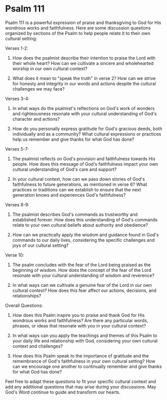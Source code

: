 # Psalm 111

Psalm 111 is a powerful expression of praise and thanksgiving to God for His wondrous works and faithfulness. Here are some discussion questions organized by sections of the Psalm to help people relate it to their own cultural setting:

Verses 1-2:

1. How does the psalmist describe their intention to praise the Lord with their whole heart? How can we cultivate a sincere and wholehearted worship in our own cultural context?

2. What does it mean to "speak the truth" in verse 2? How can we strive for honesty and integrity in our words and actions despite the cultural challenges we may face?

Verses 3-4:

1. In what ways do the psalmist's reflections on God's work of wonders and righteousness resonate with your cultural understanding of God's character and actions?

2. How do you personally express gratitude for God's gracious deeds, both individually and as a community? What cultural expressions or practices help us remember and give thanks for what God has done?

Verses 5-7:

1. The psalmist reflects on God's provision and faithfulness towards His people. How does this message of God's faithfulness impact your own cultural understanding of God's care and support?

2. In your cultural context, how can we pass down stories of God's faithfulness to future generations, as mentioned in verse 6? What practices or traditions can we establish to ensure that the next generation knows and experiences God's faithfulness?

Verses 8-9:

1. The psalmist describes God's commands as trustworthy and established forever. How does this understanding of God's commands relate to your own cultural beliefs about authority and obedience?

2. How can we practically apply the wisdom and guidance found in God's commands to our daily lives, considering the specific challenges and joys of our cultural setting?

Verse 10:

1. The psalm concludes with the fear of the Lord being praised as the beginning of wisdom. How does the concept of the fear of the Lord resonate with your cultural understanding of wisdom and reverence?

2. In what ways can we cultivate a genuine fear of the Lord in our own cultural context? How does this fear affect our actions, decisions, and relationships?

Overall Questions:

1. How does this Psalm inspire you to praise and thank God for His wondrous works and faithfulness? Are there any particular words, phrases, or ideas that resonate with you in your cultural context?

2. In what ways can you apply the teachings and themes of this Psalm to your daily life and relationship with God, considering your own cultural context and challenges?

3. How does this Psalm speak to the importance of gratitude and the remembrance of God's faithfulness in your own cultural setting? How can we encourage one another to continually remember and give thanks for what God has done?

Feel free to adapt these questions to fit your specific cultural context and add any additional questions that may arise during your discussions. May God's Word continue to guide and transform our hearts.